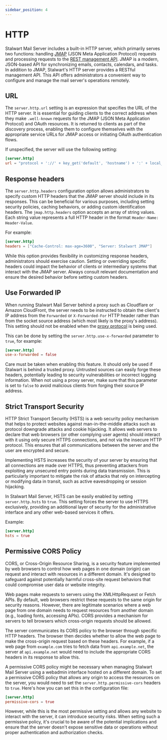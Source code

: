 ```yaml
---
sidebar_position: 4
---
```


# HTTP

Stalwart Mail Server includes a built-in HTTP server, which primarily serves two functions: handling [JMAP](/docs/jmap/overview) (JSON Meta Application Protocol) requests and processing requests to the [REST management API](/docs/api/management/overview). JMAP is a modern, JSON-based API for synchronizing emails, contacts, calendars, and tasks. In addition to JMAP, Stalwart's HTTP server provides a RESTful management API. This API offers administrators a convenient way to configure and manage the mail server's operations remotely. 

## URL

The `server.http.url` setting is an expression that specifies the URL of the HTTP server. It is essential for guiding clients to the correct address when they make `.well-known` requests for the JMAP (JSON Meta Application Protocol) and OAuth resources. It is returned to clients as part of the discovery process, enabling them to configure themselves with the appropriate service URLs for JMAP access or initiating OAuth authentication flows.

If unspecified, the server will use the following setting:

```toml
[server.http]
url = "protocol + '://' + key_get('default', 'hostname') + ':' + local_port"
```

## Response headers

The `server.http.headers` configuration option allows administrators to specify custom HTTP headers that the JMAP server should include in its responses. This can be beneficial for various purposes, including setting security policies, caching behaviors, or adding custom identification headers. The `jmap.http.headers` option accepts an array of string values. Each string value represents a full HTTP header in the format `Header-Name: Header-Value`.

For example:

```toml
[server.http]
headers = ["Cache-Control: max-age=3600", "Server: Stalwart JMAP"]
```

While this option provides flexibility in customizing response headers, administrators should exercise caution. Setting or overriding specific headers could impact the behavior of clients or intermediary systems that interact with the JMAP server. Always consult relevant documentation and ensure the desired behavior before setting custom headers.

## Use Forwarded IP

When running Stalwart Mail Server behind a proxy such as Cloudflare or Amazon CloudFront, the server needs to be instructed to obtain the client's IP address from the ``Forwarded`` or ``X-Forwarded-For`` HTTP header rather than from the socket source address (which most likely is the proxy's address). This setting should not be enabled when the [proxy protocol](/docs/server/reverse-proxy/proxy-protocol) is being used.

This can be done by setting the ``server.http.use-x-forwarded`` parameter to ``true``, for example:

```toml
[server.http]
use-x-forwarded = false
```

Care must be taken when enabling this feature. It should only be used if Stalwart is behind a trusted proxy. Untrusted sources can easily forge these headers, potentially leading to security vulnerabilities or incorrect logging information. When not using a proxy server, make sure that this parameter is set to ``false`` to avoid malicious clients from forging their source IP address.

## Strict Transport Security

HTTP Strict Transport Security (HSTS) is a web security policy mechanism that helps to protect websites against man-in-the-middle attacks such as protocol downgrade attacks and cookie hijacking. It allows web servers to declare that web browsers (or other complying user agents) should interact with it using only secure HTTPS connections, and not via the insecure HTTP protocol. This ensures that all communications between the server and the user are encrypted and secure.

Implementing HSTS increases the security of your server by ensuring that all connections are made over HTTPS, thus preventing attackers from exploiting any unsecured entry points during data transmission. This is particularly important to mitigate the risk of attacks that rely on intercepting or modifying data in transit, such as active eavesdropping or session hijacking.

In Stalwart Mail Server, HSTS can be easily enabled by setting `server.http.hsts` to `true`. This setting forces the server to use HTTPS exclusively, providing an additional layer of security for the administrative interface and any other web-based services it offers.

Example:

```toml
[server.http]
hsts = true
```

## Permissive CORS Policy

CORS, or Cross-Origin Resource Sharing, is a security feature implemented by web browsers to control how web pages in one domain (origin) can request and interact with resources in a different domain. It's designed to safeguard against potentially harmful cross-site request behaviors that could compromise user data or website integrity.

Web pages make requests to servers using the XMLHttpRequest or Fetch APIs. By default, web browsers restrict these requests to the same origin for security reasons. However, there are legitimate scenarios where a web page from one domain needs to request resources from another domain (e.g., loading fonts, accessing APIs). CORS provides a mechanism for servers to tell browsers which cross-origin requests should be allowed.

The server communicates its CORS policy to the browser through specific HTTP headers. The browser then decides whether to allow the web page to make the cross-origin request based on these headers. For example, if a web page from `example.com` tries to fetch data from `api.example.net`, the server at `api.example.net` would need to include the appropriate CORS headers in its response to allow this.

A permissive CORS policy might be necessary when managing Stalwart Mail Server using a webadmin interface hosted on a different domain. To set a permissive CORS policy that allows any origin to access the resources on the server, you would need to set the `server.http.permissive-cors` headers to `true`. Here's how you can set this in the configuration file:

```toml
[server.http]
permissive-cors = true
```

However, while this is the most permissive setting and allows any website to interact with the server, it can introduce security risks. When setting such a permissive policy, it's crucial to be aware of the potential implications and ensure that the server doesn't expose sensitive data or operations without proper authentication and authorization checks.


